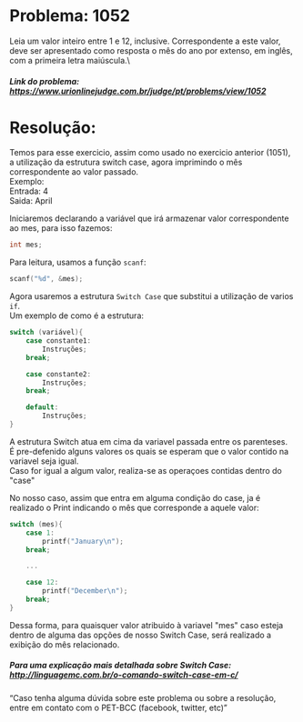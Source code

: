 # Problema: 1052    
Leia um valor inteiro entre 1 e 12, inclusive. Correspondente a este valor, deve ser apresentado como resposta o mês do ano por extenso, em inglês, com a primeira letra maiúscula.\

##### Link do problema: https://www.urionlinejudge.com.br/judge/pt/problems/view/1052


# Resolução:
Temos para esse exercicio, assim como usado no exercicio anterior (1051), a utilização da estrutura switch case, agora imprimindo o mês correspondente ao valor passado.\
Exemplo:\
	Entrada: 4\
	Saida: April

Iniciaremos declarando a variável que irá armazenar valor correspondente ao mes, para isso fazemos:
```c
int mes;
```

Para leitura, usamos a função `scanf`:
```c
scanf("%d", &mes);
```

Agora usaremos a estrutura `Switch Case` que substitui a utilização de varios `if`.\
Um exemplo de como é a estrutura: 
```c
switch (variável){
	case constante1:
		Instruções;
	break;

	case constante2:
		Instruções;
	break;

	default:
		Instruções;
}
```

A estrutura Switch atua em cima da variavel passada entre os parenteses.\
É pre-defenido alguns valores os quais se esperam que o valor contido na variavel seja igual.\
Caso for igual a algum valor, realiza-se as operaçoes contidas dentro do "case"

No nosso caso, assim que entra em alguma condição do case, ja é realizado o Print indicando o mês que corresponde a aquele valor:
```c
switch (mes){
	case 1:
		printf("January\n");
	break;

	...

	case 12:
		printf("December\n");
	break;
}	
```

Dessa forma, para quaisquer valor atribuido à variavel "mes" caso esteja dentro de alguma das opções de nosso Switch Case, será realizado a exibição do mês relacionado.


##### Para uma explicação mais detalhada sobre Switch Case: http://linguagemc.com.br/o-comando-switch-case-em-c/
    
“Caso tenha alguma dúvida sobre este problema ou sobre a resolução, entre em contato com o PET-BCC (facebook, twitter, etc)”
